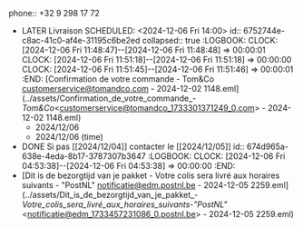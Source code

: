 phone:: +32 9 298 17 72

- LATER Livraison
  SCHEDULED: <2024-12-06 Fri 14:00>
  id:: 6752744e-c8ac-41c0-af4e-31195c6be2ed
  collapsed:: true
  :LOGBOOK:
  CLOCK: [2024-12-06 Fri 11:48:47]--[2024-12-06 Fri 11:48:48] =>  00:00:01
  CLOCK: [2024-12-06 Fri 11:51:18]--[2024-12-06 Fri 11:51:18] =>  00:00:00
  CLOCK: [2024-12-06 Fri 11:51:45]--[2024-12-06 Fri 11:51:46] =>  00:00:01
  :END:
  [Confirmation de votre commande - Tom&Co <customerservice@tomandco.com> - 2024-12-02 1148.eml](../assets/Confirmation_de_votre_commande_-_Tom&Co_<customerservice@tomandco_1733301371249_0.com> - 2024-12-02 1148.eml)
	- 2024/12/06
	- 2024/12/06 (time)
- DONE Si pas [[2024/12/04]] contacter le [[2024/12/05]]
  id:: 674d965a-638e-4eda-8b17-3787307b3647
  :LOGBOOK:
  CLOCK: [2024-12-06 Fri 04:53:38]--[2024-12-06 Fri 04:53:38] =>  00:00:00
  :END:
- [Dit is de bezorgtijd van je pakket - Votre colis sera livré aux horaires suivants - "PostNL" <notificatie@edm.postnl.be> - 2024-12-05 2259.eml](../assets/Dit_is_de_bezorgtijd_van_je_pakket_-_Votre_colis_sera_livré_aux_horaires_suivants_-_"PostNL"_<notificatie@edm_1733457231086_0.postnl.be> - 2024-12-05 2259.eml)